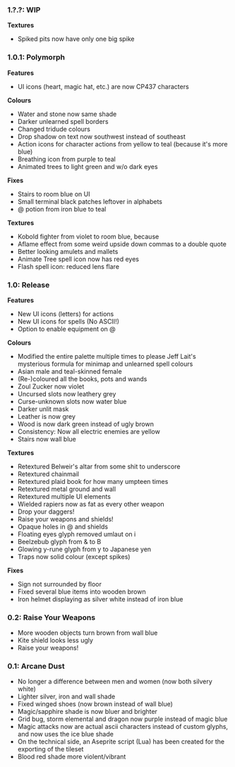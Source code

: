 ### 1.?.?: WIP
**Textures**
- Spiked pits now have only one big spike
### 1.0.1: Polymorph
**Features**
- UI icons (heart, magic hat, etc.) are now CP437 characters

**Colours**
- Water and stone now same shade
- Darker unlearned spell borders
- Changed tridude colours
- Drop shadow on text now southwest instead of southeast
- Action icons for character actions from yellow to teal (because it's more blue)
- Breathing icon from purple to teal
- Animated trees to light green and w/o dark eyes

**Fixes**
- Stairs to room blue on UI
- Small terminal black patches leftover in alphabets
- @ potion from iron blue to teal

**Textures**
- Kobold fighter from violet to room blue, because
- Aflame effect from some weird upside down commas to a double quote
- Better looking amulets and mallets
- Animate Tree spell icon now has red eyes
- Flash spell icon: reduced lens flare
### 1.0: Release
**Features**
- New UI icons (letters) for actions
- New UI icons for spells (No ASCII!)
- Option to enable equipment on @

**Colours**
- Modified the entire palette multiple times to please Jeff Lait's mysterious formula for minimap and unlearned spell colours
- Asian male and teal-skinned female
- (Re-)coloured all the books, pots and wands
- Zoul Zucker now violet
- Uncursed slots now leathery grey
- Curse-unknown slots now water blue
- Darker unlit mask
- Leather is now grey
- Wood is now dark green instead of ugly brown
- Consistency: Now all electric enemies are yellow
- Stairs now wall blue

**Textures**
- Retextured Belweir's altar from some shit to underscore
- Retextured chainmail
- Retextured plaid book for how many umpteen times
- Retextured metal ground and wall
- Retextured multiple UI elements
- Wielded rapiers now as fat as every other weapon
- Drop your daggers!
- Raise your weapons and shields!
- Opaque holes in @ and shields
- Floating eyes glyph removed umlaut on i
- Beelzebub glyph from & to B
- Glowing y-rune glyph from y to Japanese yen
- Traps now solid colour (except spikes)

**Fixes**
- Sign not surrounded by floor
- Fixed several blue items into wooden brown
- Iron helmet displaying as silver white instead of iron blue
### 0.2: Raise Your Weapons
- More wooden objects turn brown from wall blue
- Kite shield looks less ugly
- Raise your weapons!
### 0.1: Arcane Dust
- No longer a difference between men and women (now both silvery white)
- Lighter silver, iron and wall shade
- Fixed winged shoes (now brown instead of wall blue)
- Magic/sapphire shade is now bluer and brighter
- Grid bug, storm elemental and dragon now purple instead of magic blue
- Magic attacks now are actual ascii characters instead of custom glyphs, and now uses the ice blue shade
- On the technical side, an Aseprite script (Lua) has been created for the exporting of the tileset
- Blood red shade more violent/vibrant
